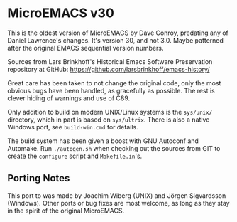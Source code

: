 MicroEMACS v30
==============

This is the oldest version of MicroEMACS by Dave Conroy, predating any
of Daniel Lawrence's changes.  It's version 30, and not 3.0.  Maybe
patterned after the original EMACS sequential version numbers.

Sources from Lars Brinkhoff's Historical Emacs Software Preservation
repository at GitHub: https://github.com/larsbrinkhoff/emacs-history/

Great care has been taken to not change the original code, only the most
obvious bugs have been handled, as gracefully as possible.  The rest is
clever hiding of warnings and use of C89.

Only addition to build on modern UNIX/Linux systems is the `sys/unix/`
directory, which in part is based on `sys/ultrix`.  There is also a
native Windows port, see `build-win.cmd` for details.

The build system has been given a boost with GNU Autoconf and Automake.
Run `./autogen.sh` when checking out the sources from GIT to create the
`configure` script and `Makefile.in`'s.


Porting Notes
-------------

This port to was made by Joachim Wiberg (UNIX) and Jörgen Sigvardsson
(Windows).  Other ports or bug fixes are most welcome, as long as they
stay in the spirit of the original MicroEMACS.

